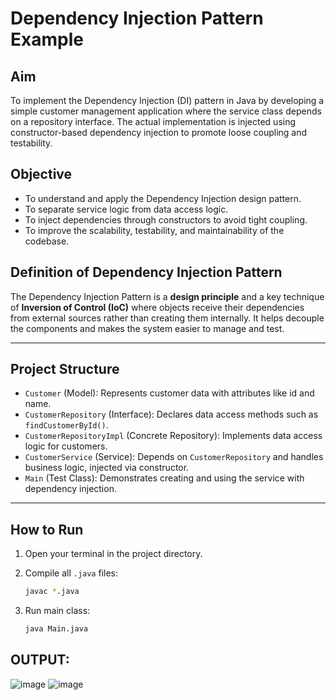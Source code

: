 # Dependency Injection Pattern Example

## Aim
To implement the Dependency Injection (DI) pattern in Java by developing a simple customer management application where the service class depends on a repository interface. The actual implementation is injected using constructor-based dependency injection to promote loose coupling and testability.

## Objective
- To understand and apply the Dependency Injection design pattern.
- To separate service logic from data access logic.
- To inject dependencies through constructors to avoid tight coupling.
- To improve the scalability, testability, and maintainability of the codebase.

## Definition of Dependency Injection Pattern
The Dependency Injection Pattern is a **design principle** and a key technique of **Inversion of Control (IoC)** where objects receive their dependencies from external sources rather than creating them internally. It helps decouple the components and makes the system easier to manage and test.

---

## Project Structure
- `Customer` (Model): Represents customer data with attributes like id and name.
- `CustomerRepository` (Interface): Declares data access methods such as `findCustomerById()`.
- `CustomerRepositoryImpl` (Concrete Repository): Implements data access logic for customers.
- `CustomerService` (Service): Depends on `CustomerRepository` and handles business logic, injected via constructor.
- `Main` (Test Class): Demonstrates creating and using the service with dependency injection.

---

## How to Run

1. Open your terminal in the project directory.

2. Compile all `.java` files:
   ```bash
   javac *.java
3. Run main class:
   ```bash
   java Main.java

## OUTPUT:

![image](https://github.com/user-attachments/assets/96fbb104-7196-4dc5-b4b6-45341e9a61fd)
![image](https://github.com/user-attachments/assets/a52fbac2-2758-45a6-bdd3-70f57a173b2e)

